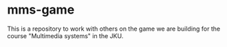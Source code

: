 # mms-game
This is a repository to work with others on the game we are building for the course "Multimedia systems" in the JKU.
